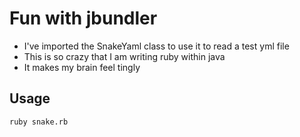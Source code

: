 # Fun with jbundler
- I've imported the SnakeYaml class to use it to read a test yml file
- This is so crazy that I am writing ruby within java
- It makes my brain feel tingly

## Usage
```bash
ruby snake.rb
```
